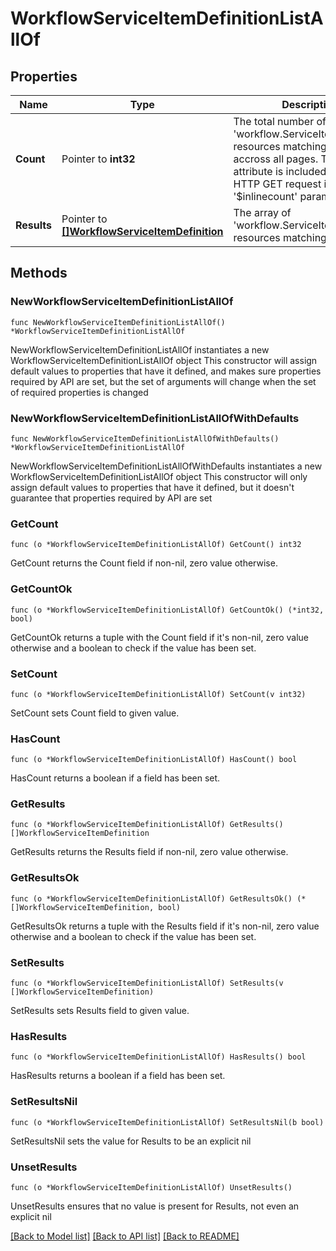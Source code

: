 # WorkflowServiceItemDefinitionListAllOf

## Properties

Name | Type | Description | Notes
------------ | ------------- | ------------- | -------------
**Count** | Pointer to **int32** | The total number of &#39;workflow.ServiceItemDefinition&#39; resources matching the request, accross all pages. The &#39;Count&#39; attribute is included when the HTTP GET request includes the &#39;$inlinecount&#39; parameter. | [optional] 
**Results** | Pointer to [**[]WorkflowServiceItemDefinition**](WorkflowServiceItemDefinition.md) | The array of &#39;workflow.ServiceItemDefinition&#39; resources matching the request. | [optional] 

## Methods

### NewWorkflowServiceItemDefinitionListAllOf

`func NewWorkflowServiceItemDefinitionListAllOf() *WorkflowServiceItemDefinitionListAllOf`

NewWorkflowServiceItemDefinitionListAllOf instantiates a new WorkflowServiceItemDefinitionListAllOf object
This constructor will assign default values to properties that have it defined,
and makes sure properties required by API are set, but the set of arguments
will change when the set of required properties is changed

### NewWorkflowServiceItemDefinitionListAllOfWithDefaults

`func NewWorkflowServiceItemDefinitionListAllOfWithDefaults() *WorkflowServiceItemDefinitionListAllOf`

NewWorkflowServiceItemDefinitionListAllOfWithDefaults instantiates a new WorkflowServiceItemDefinitionListAllOf object
This constructor will only assign default values to properties that have it defined,
but it doesn't guarantee that properties required by API are set

### GetCount

`func (o *WorkflowServiceItemDefinitionListAllOf) GetCount() int32`

GetCount returns the Count field if non-nil, zero value otherwise.

### GetCountOk

`func (o *WorkflowServiceItemDefinitionListAllOf) GetCountOk() (*int32, bool)`

GetCountOk returns a tuple with the Count field if it's non-nil, zero value otherwise
and a boolean to check if the value has been set.

### SetCount

`func (o *WorkflowServiceItemDefinitionListAllOf) SetCount(v int32)`

SetCount sets Count field to given value.

### HasCount

`func (o *WorkflowServiceItemDefinitionListAllOf) HasCount() bool`

HasCount returns a boolean if a field has been set.

### GetResults

`func (o *WorkflowServiceItemDefinitionListAllOf) GetResults() []WorkflowServiceItemDefinition`

GetResults returns the Results field if non-nil, zero value otherwise.

### GetResultsOk

`func (o *WorkflowServiceItemDefinitionListAllOf) GetResultsOk() (*[]WorkflowServiceItemDefinition, bool)`

GetResultsOk returns a tuple with the Results field if it's non-nil, zero value otherwise
and a boolean to check if the value has been set.

### SetResults

`func (o *WorkflowServiceItemDefinitionListAllOf) SetResults(v []WorkflowServiceItemDefinition)`

SetResults sets Results field to given value.

### HasResults

`func (o *WorkflowServiceItemDefinitionListAllOf) HasResults() bool`

HasResults returns a boolean if a field has been set.

### SetResultsNil

`func (o *WorkflowServiceItemDefinitionListAllOf) SetResultsNil(b bool)`

 SetResultsNil sets the value for Results to be an explicit nil

### UnsetResults
`func (o *WorkflowServiceItemDefinitionListAllOf) UnsetResults()`

UnsetResults ensures that no value is present for Results, not even an explicit nil

[[Back to Model list]](../README.md#documentation-for-models) [[Back to API list]](../README.md#documentation-for-api-endpoints) [[Back to README]](../README.md)


